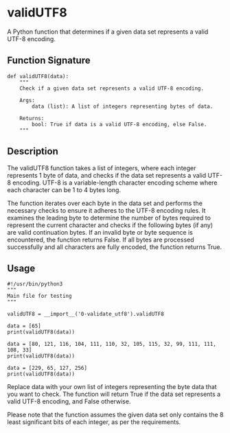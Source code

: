 # validUTF8

A Python function that determines if a given data set represents a valid UTF-8 encoding.

## Function Signature

```python:
def validUTF8(data):
    """
    Check if a given data set represents a valid UTF-8 encoding.

    Args:
        data (list): A list of integers representing bytes of data.

    Returns:
        bool: True if data is a valid UTF-8 encoding, else False.
    """
```

## Description
The validUTF8 function takes a list of integers, where each integer represents 1 byte of data, and checks if the data set represents a valid UTF-8 encoding. UTF-8 is a variable-length character encoding scheme where each character can be 1 to 4 bytes long.

The function iterates over each byte in the data set and performs the necessary checks to ensure it adheres to the UTF-8 encoding rules. It examines the leading byte to determine the number of bytes required to represent the current character and checks if the following bytes (if any) are valid continuation bytes. If an invalid byte or byte sequence is encountered, the function returns False. If all bytes are processed successfully and all characters are fully encoded, the function returns True.

## Usage
```python:
#!/usr/bin/python3
"""
Main file for testing
"""

validUTF8 = __import__('0-validate_utf8').validUTF8

data = [65]
print(validUTF8(data))

data = [80, 121, 116, 104, 111, 110, 32, 105, 115, 32, 99, 111, 111, 108, 33]
print(validUTF8(data))

data = [229, 65, 127, 256]
print(validUTF8(data))
```
Replace data with your own list of integers representing the byte data that you want to check. The function will return True if the data set represents a valid UTF-8 encoding, and False otherwise.

Please note that the function assumes the given data set only contains the 8 least significant bits of each integer, as per the requirements.
